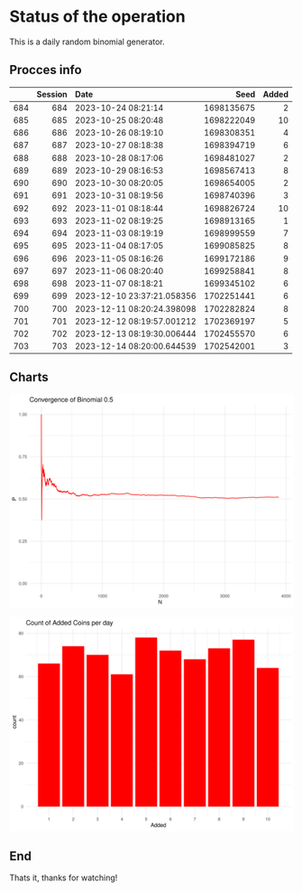 # Status of the operation
  
  This is a daily random binomial generator.
  
## Procces info

|    | Session|Date                       |       Seed| Added|
|:---|-------:|:--------------------------|----------:|-----:|
|684 |     684|2023-10-24 08:21:14        | 1698135675|     2|
|685 |     685|2023-10-25 08:20:48        | 1698222049|    10|
|686 |     686|2023-10-26 08:19:10        | 1698308351|     4|
|687 |     687|2023-10-27 08:18:38        | 1698394719|     6|
|688 |     688|2023-10-28 08:17:06        | 1698481027|     2|
|689 |     689|2023-10-29 08:16:53        | 1698567413|     8|
|690 |     690|2023-10-30 08:20:05        | 1698654005|     2|
|691 |     691|2023-10-31 08:19:56        | 1698740396|     3|
|692 |     692|2023-11-01 08:18:44        | 1698826724|    10|
|693 |     693|2023-11-02 08:19:25        | 1698913165|     1|
|694 |     694|2023-11-03 08:19:19        | 1698999559|     7|
|695 |     695|2023-11-04 08:17:05        | 1699085825|     8|
|696 |     696|2023-11-05 08:16:26        | 1699172186|     9|
|697 |     697|2023-11-06 08:20:40        | 1699258841|     8|
|698 |     698|2023-11-07 08:18:21        | 1699345102|     6|
|699 |     699|2023-12-10 23:37:21.058356 | 1702251441|     6|
|700 |     700|2023-12-11 08:20:24.398098 | 1702282824|     8|
|701 |     701|2023-12-12 08:19:57.001212 | 1702369197|     5|
|702 |     702|2023-12-13 08:19:30.006444 | 1702455570|     6|
|703 |     703|2023-12-14 08:20:00.644539 | 1702542001|     3|

## Charts 

![](charts/plot1.png)

![](charts/plot2.png)

## End

Thats it, thanks for watching!
